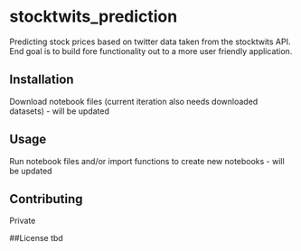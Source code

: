# stocktwits_prediction
Predicting stock prices based on twitter data taken from the stocktwits API. 
End goal is to build fore functionality out to a more user friendly application.

## Installation
Download notebook files (current iteration also needs downloaded datasets) - will be updated

## Usage
Run notebook files and/or import functions to create new notebooks - will be updated

## Contributing
Private

##License
tbd
